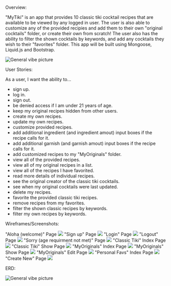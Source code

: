 Overview:

"MyTiki" is an app that provides 10 classic tiki cocktail recipes that are available to be viewed by any logged in user. The user is also able to customize any of the provided recipies and add them to their own "original cocktails" folder, or create their own from scratch! The user also has the ability to filter the shown cocktails by keywords, and add any cocktails they wish to their "favorites" folder. This app will be built using Mongoose, Liquid.js and Bootstrap.

![General vibe picture](/tikiappwireframes/WireframesTIKIApp-Copy%20of%20Aloha.drawio.png)


User Stories:

As a user, I want the ability to... 
  - sign up.
  - log in.  
  - sign out. 
  - be denied access if I am under 21 years of age.
  - keep my original recipes hidden from other users.
  - create my own recipes. 
  - update my own recipes.
  - customize provided recipes.
  - add additional ingredient (and ingredient amout) input boxes if the recipe calls for it.
  - add additional garnish (and garnish amout) input boxes if the recipe calls for it.
  - add customized recipes to my "MyOriginals" folder.
  - view all of the provided recipes. 
  - view all of my original recipes in a list. 
  - view all of the recipes I have favorited.
  - read more details of individual recipes. 
  - see the original creator of the classic tiki cocktails.
  - see when my original cocktails were last updated.
  - delete my recipes.  
  - favorite the provided classic tiki recipes.  
  - remove recipes from my favorites.
  - filter the shown classic recipes by keywords.
  - filter my own recipes by keywords.

  Wireframes/Screenshots:

  "Aloha (welcome)" Page
  ![](/tikiappwireframes/WireframesTIKIAppAloha.png)
  "Sign up" Page
  ![](/tikiappwireframes/WireframesTIKIAppSignup.png)
  "Login" Page
  ![](/tikiappwireframes/WireframesTIKIAppLogin.png)
  "Logout" Page
  ![](/tikiappwireframes/WireframesTIKIAppLogout.png)
  "Sorry (age requirment not met)" Page
  ![](/tikiappwireframes/WireframesTIKIAppSorry.png)
  "Classic Tiki" Index Page
  ![](/tikiappwireframes/WireframesTIKIAppClassicsIndex1.png)
  "Classic Tiki" Show Page
  ![](/tikiappwireframes/WireframesTIKIAppClassicsShow.png)
  "MyOriginals" Index Page
  ![](/tikiappwireframes/WireframesTIKIApp-MyOriginals%20Index.drawio.png)
  "MyOriginals" Show Page
  ![](/tikiappwireframes/WireframesTIKIAppMyOriginalsShow.png)
  "MyOriginals" Edit Page
  ![](/tikiappwireframes/WireframesTIKIAppMyOriginalsEdit.png)
  "Personal Favs" Index Page
  ![](/tikiappwireframes/WireframesTIKIAppPersonalFavsIndex1.png)
  "Create New" Page
  ![](/tikiappwireframes/WireframesTIKIAppNewCreation.png)


  ERD:

  ![General vibe picture](/tikiappwireframes/TikiAppERD2.png)